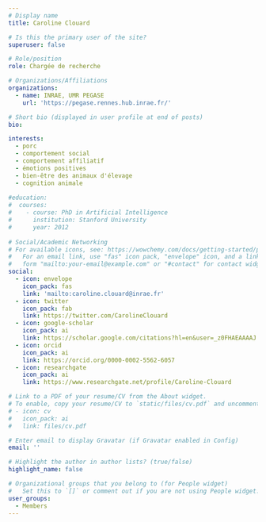 ```yaml
---
# Display name
title: Caroline Clouard

# Is this the primary user of the site?
superuser: false

# Role/position
role: Chargée de recherche

# Organizations/Affiliations
organizations:
  - name: INRAE, UMR PEGASE
    url: 'https://pegase.rennes.hub.inrae.fr/'

# Short bio (displayed in user profile at end of posts)
bio: 

interests:
  - porc
  - comportement social
  - comportement affiliatif
  - émotions positives
  - bien-être des animaux d'élevage
  - cognition animale
  
#education:
#  courses:
#    - course: PhD in Artificial Intelligence
#      institution: Stanford University
#      year: 2012
 
# Social/Academic Networking
# For available icons, see: https://wowchemy.com/docs/getting-started/page-builder/#icons
#   For an email link, use "fas" icon pack, "envelope" icon, and a link in the
#   form "mailto:your-email@example.com" or "#contact" for contact widget.
social:
  - icon: envelope
    icon_pack: fas
    link: 'mailto:caroline.clouard@inrae.fr'
  - icon: twitter
    icon_pack: fab
    link: https://twitter.com/CarolineClouard
  - icon: google-scholar
    icon_pack: ai
    link: https://scholar.google.com/citations?hl=en&user=_z0FHAEAAAAJ
  - icon: orcid
    icon_pack: ai
    link: https://orcid.org/0000-0002-5562-6057
  - icon: researchgate
    icon_pack: ai
    link: https://www.researchgate.net/profile/Caroline-Clouard

# Link to a PDF of your resume/CV from the About widget.
# To enable, copy your resume/CV to `static/files/cv.pdf` and uncomment the lines below.
# - icon: cv
#   icon_pack: ai
#   link: files/cv.pdf

# Enter email to display Gravatar (if Gravatar enabled in Config)
email: ''

# Highlight the author in author lists? (true/false)
highlight_name: false

# Organizational groups that you belong to (for People widget)
#   Set this to `[]` or comment out if you are not using People widget.
user_groups:
  - Members
---
```

